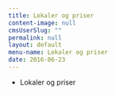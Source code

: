 ```yaml
---
title: Lokaler og priser
content-image: null
cmsUserSlug: ""
permalink: null
layout: default
menu-name: Lokaler og priser
date: 2016-06-23 
---
```


* Lokaler og priser
